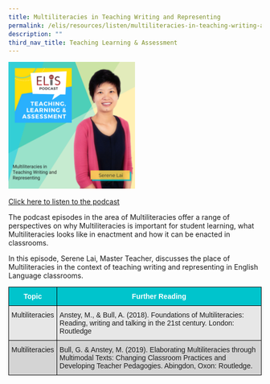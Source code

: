 ```yaml
---
title: Multiliteracies in Teaching Writing and Representing
permalink: /elis/resources/listen/multiliteracies-in-teaching-writing-and-representing/
description: ""
third_nav_title: Teaching Learning & Assessment
---
```

<img src="/images/14.png" 
     style="width:50%">
		 
<a href="https://open.spotify.com/episode/2A6JNfVlA9rMN5mlBM7MBi">Click here to listen to the podcast</a>

The podcast episodes in the area of Multiliteracies offer a range of perspectives on why Multiliteracies is important for student learning, what Multiliteracies looks like in enactment and how it can be enacted in classrooms. 

  
In this episode, Serene Lai, Master Teacher, discusses the place of Multiliteracies in the context of teaching writing and representing in English Language classrooms.

<style type="text/css">
.tg  {border-collapse:collapse;border-spacing:0;}
.tg td{border-color:black;border-style:solid;border-width:1px;font-family:Arial, sans-serif;font-size:14px;
  overflow:hidden;padding:10px 5px;word-break:normal;}
.tg th{border-color:black;border-style:solid;border-width:1px;font-family:Arial, sans-serif;font-size:14px;
  font-weight:normal;overflow:hidden;padding:10px 5px;word-break:normal;}
.tg .tg-htg2{background-color:#00C4CC;color:#FFF;font-weight:bold;text-align:center;vertical-align:middle}
.tg .tg-ag2m{background-color:#E7E7E7;text-align:left;vertical-align:top}
.tg .tg-rfng{background-color:#D4D4D4;text-align:left;vertical-align:top}
</style>
<table class="tg">
<thead>
  <tr>
    <th class="tg-htg2"><span style="font-weight:600;color:#FFF;background-color:#00C4CC">Topic</span></th>
    <th class="tg-htg2"><span style="font-weight:600;color:#FFF;background-color:#00C4CC">Further Reading</span></th>
  </tr>
</thead>
<tbody>
  <tr>
    <td class="tg-ag2m">Multiliteracies <br></td>
    <td class="tg-ag2m">Anstey, M., &amp; Bull, A. (2018). Foundations of Multiliteracies: Reading, writing and talking in the 21st century. London: Routledge</td>
  </tr>
  <tr>
    <td class="tg-rfng">Multiliteracies</td>
    <td class="tg-rfng">Bull, G. &amp; Anstey, M. (2019). Elaborating Multiliteracies through Multimodal Texts: Changing Classroom Practices and Developing Teacher Pedagogies. Abingdon, Oxon: Routledge.</td>
  </tr>
</tbody>
</table>

